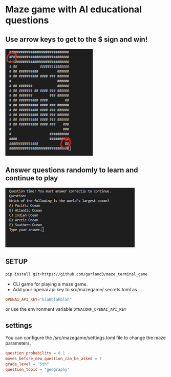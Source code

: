 # Maze game with AI educational questions

## Use arrow keys to get to the $ sign and win!

![maze screenshot](images/maze.png)

## Answer questions randomly to learn and continue to play

![maze screenshot](images/question.png)

## SETUP

```bash
pip install git+https://github.com/garland3/maze_terminal_game
```

* CLI game for playing a maze game.
* Add your openai api key to src/mazegame/.secrets.toml as

```toml
OPENAI_API_KEY="blahblahblah"
````

or use the environment variable `DYNACONF_OPENAI_API_KEY`

## settings

 You can configure the /src/mazegame/settings.toml file to change the maze parameters.

```toml
question_probability = 0.1
moves_before_new_question_can_be_asked = 7
grade_level = "5th"
question_topic = "geography"
```
